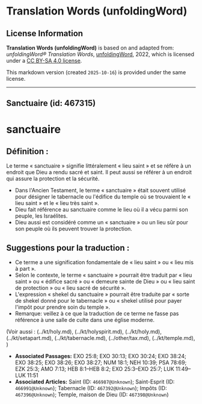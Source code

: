 # Translation Words (unfoldingWord)

## License Information

**Translation Words (unfoldingWord)** is based on and adapted from: _unfoldingWord® Translation Words_, [unfoldingWord](https://unfoldingword.org/utw), 2022, which is licensed under a [CC BY-SA 4.0 license](https://creativecommons.org/licenses/by-sa/4.0/legalcode.en).

This markdown version (created `2025-10-16`) is provided under the same license.



--------------------------------

## Sanctuaire (id: 467315)

sanctuaire
==========

Définition :
------------

Le terme « sanctuaire » signifie littéralement « lieu saint » et se réfère à un endroit que Dieu a rendu sacré et saint. Il peut aussi se référer à un endroit qui assure la protection et la sécurité.

* Dans l'Ancien Testament, le terme « sanctuaire » était souvent utilisé pour désigner le tabernacle ou l'édifice du temple où se trouvaient le « lieu saint » et le « lieu très saint ».
* Dieu fait référence au sanctuaire comme le lieu où il a vécu parmi son peuple, les Israélites.
* Dieu aussi est considéré comme un « sanctuaire » ou un lieu sûr pour son peuple où ils peuvent trouver la protection.

Suggestions pour la traduction :
--------------------------------

* Ce terme a une signification fondamentale de « lieu saint » ou « lieu mis à part ».
* Selon le contexte, le terme « sanctuaire » pourrait être traduit par « lieu saint » ou « édifice sacré » ou « demeure sainte de Dieu » ou « lieu saint de protection » ou « lieu sacré de sécurité ».
* L'expression « shekel du sanctuaire » pourrait être traduite par « sorte de shekel donné pour le tabernacle » ou « shekel utilisé pour payer l'impôt pour prendre soin du temple ».
* Remarque: veillez à ce que la traduction de ce terme ne fasse pas référence à une salle de culte dans une église moderne.

(Voir aussi : (../kt/holy.md), (../kt/holyspirit.md), (../kt/holy.md), (../kt/setapart.md), (../kt/tabernacle.md), (../other/tax.md), (../kt/temple.md), )

* **Associated Passages:** EXO 25:8; EXO 30:13; EXO 30:24; EXO 38:24; EXO 38:25; EXO 38:26; EXO 38:27; NUM 18:1; NEH 10:39; PSA 78:69; EZK 25:3; AMO 7:13; HEB 8:1–HEB 8:2; EXO 25:3–EXO 25:7; LUK 11:49–LUK 11:51
* **Associated Articles:** Saint (ID: `466987@Unknown`); Saint-Esprit (ID: `466991@Unknown`); Tabernacle (ID: `467392@Unknown`); Impôts (ID: `467396@Unknown`); Temple, maison de Dieu (ID: `467398@Unknown`)

